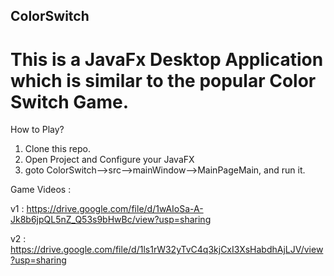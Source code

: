 ## ColorSwitch
 # This is a JavaFx Desktop Application which is similar to the popular Color Switch Game.
How to Play?
 1) Clone this repo.
 2) Open Project and Configure your JavaFX
 3) goto ColorSwitch-->src-->mainWindow-->MainPageMain, and run it.
 
 Game Videos :
 
 v1 : https://drive.google.com/file/d/1wAIoSa-A-Jk8b6jpQL5nZ_Q53s9bHwBc/view?usp=sharing
 
 v2 : https://drive.google.com/file/d/1ls1rW32yTvC4q3kjCxI3XsHabdhAjLJV/view?usp=sharing
